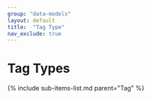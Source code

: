 ```yaml
---
group: "data-models"
layout: default
title:  "Tag Type"
nav_exclude: true
---
```


# Tag Types

{% include sub-items-list.md parent="Tag" %}
